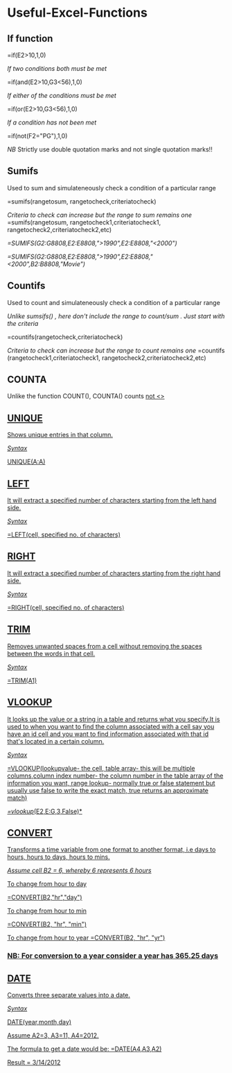 # Useful-Excel-Functions

## If function 

=if(E2>10,1,0)

*If two conditions both must be met*

=if(and(E2>10,G3<56),1,0)

*If either of the conditions must be met*

=if(or(E2>10,G3<56),1,0)

*If a condition has not been met*

=if(not(F2="PG"),1,0) 

*NB*
Strictly use double quotation marks and not single quotation marks!!

## Sumifs
Used to sum and simulateneously check a condition of a particular range

=sumifs(rangetosum, rangetocheck,criteriatocheck)

*Criteria to check can increase but the range to sum remains one*
=sumifs(rangetosum, rangetocheck1,criteriatocheck1, rangetocheck2,criteriatocheck2,etc)

*=SUMIFS(G2:G8808,E2:E8808,">1990",E2:E8808,"<2000")*

*=SUMIFS(G2:G8808,E2:E8808,">1990",E2:E8808,"<2000",B2:B8808,"Movie")*

## Countifs
Used to count and simulateneously check a condition of a particular range

*Unlike sumsifs() , here don't include the range to count/sum . Just start with the criteria*

=countifs(rangetocheck,criteriatocheck)

*Criteria to check can increase but the range to count remains one*
=countifs (rangetocheck1,criteriatocheck1, rangetocheck2,criteriatocheck2,etc)

## COUNTA
Unlike the function COUNT(), COUNTA() counts <u> not <> 

## UNIQUE
Shows unique entries in that column.

*Syntax*

UNIQUE(A:A)

## LEFT
It will extract a specified number of characters starting from the left hand side.

*Syntax*

=LEFT(cell, specified no. of characters)
## RIGHT
It will extract a specified number of characters starting from the right hand side.

*Syntax*

=RIGHT(cell, specified no. of characters)


## TRIM
Removes unwanted spaces from a cell without removing the spaces between the words in that cell.

*Syntax*

=TRIM(A1)

## VLOOKUP
It looks up the value or a string in a table and returns what you specify.It is used to when you want to find the column associated with a cell say you have an id cell and you want to find information associated with that id that's located in a certain column. 

*Syntax*

=VLOOKUP(lookupvalue- the cell, table array- this will be multiple columns,column index number- the column number in the table array of the information you want, range lookup- normally true or false statement but usually use false to write the exact match, true returns an approximate match)

*=vlookup*(E2,E:G,3,False)*
 
## CONVERT
Transforms a time variable from one format to another format, i.e days to hours, hours to days, hours to mins.

*Assume cell B2 = 6, whereby 6 represents 6 hours* 

To change from hour to day 

=CONVERT(B2,"hr","day")

To change from hour to min

=CONVERT(B2, "hr", "min")

To change from hour to year
=CONVERT(B2, "hr", "yr")

### NB: For conversion to a year consider a year has 365.25 days


## DATE
Converts three separate values into a date.

*Syntax*

DATE(year,month,day)

Assume A2=3, A3=11, A4=2012.

The formula to get a date would be:
=DATE(A4,A3,A2)

Result = 3/14/2012
